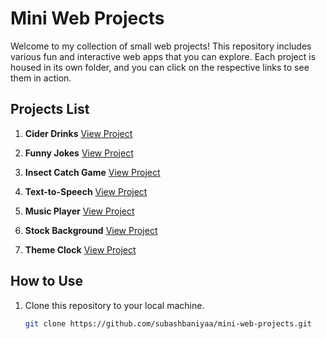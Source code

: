 # Mini Web Projects

Welcome to my collection of small web projects! This repository includes various fun and interactive web apps that you can explore. Each project is housed in its own folder, and you can click on the respective links to see them in action.

## Projects List

1. **Cider Drinks** [View Project](cider-drinks/index.html)

2. **Funny Jokes**
   [View Project](funny-jokes/index.html)

3. **Insect Catch Game**
   [View Project](insect-catch-game/index.html)

4. **Text-to-Speech**
   [View Project](text-to-speech/index.html)

5. **Music Player**
   [View Project](music-player/index.html)

6. **Stock Background**
   [View Project](stock-bg/index.html)

7. **Theme Clock**
   [View Project](theme-clock/index.html)

## How to Use

1. Clone this repository to your local machine.
   ```bash
   git clone https://github.com/subashbaniyaa/mini-web-projects.git
